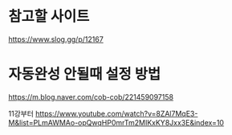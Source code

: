 # 참고할 사이트
https://www.slog.gg/p/12167 

# 자동완성 안될때 설정 방법
https://m.blog.naver.com/cob-cob/221459097158

11강부터
https://www.youtube.com/watch?v=8ZAl7MqE3-M&list=PLmAWMAo-opQwqHP0mrTm2MIKxKY8Jxx3E&index=10